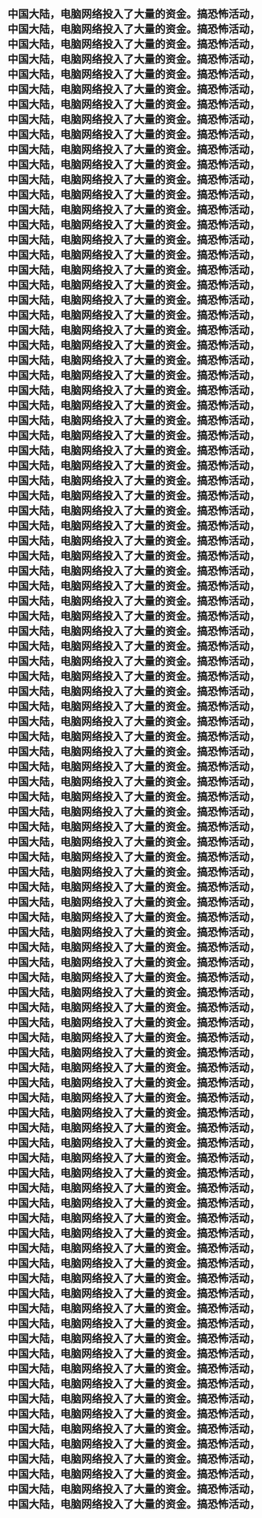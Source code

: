 <h2>
<br>中国大陆，电脑网络投入了大量的资金。搞恐怖活动，
<br>中国大陆，电脑网络投入了大量的资金。搞恐怖活动，
<br>中国大陆，电脑网络投入了大量的资金。搞恐怖活动，
<br>中国大陆，电脑网络投入了大量的资金。搞恐怖活动，
<br>中国大陆，电脑网络投入了大量的资金。搞恐怖活动，
<br>中国大陆，电脑网络投入了大量的资金。搞恐怖活动，
<br>中国大陆，电脑网络投入了大量的资金。搞恐怖活动，
<br>中国大陆，电脑网络投入了大量的资金。搞恐怖活动，
<br>中国大陆，电脑网络投入了大量的资金。搞恐怖活动，
<br>中国大陆，电脑网络投入了大量的资金。搞恐怖活动，
<br>中国大陆，电脑网络投入了大量的资金。搞恐怖活动，
<br>中国大陆，电脑网络投入了大量的资金。搞恐怖活动，
<br>中国大陆，电脑网络投入了大量的资金。搞恐怖活动，
<br>中国大陆，电脑网络投入了大量的资金。搞恐怖活动，
<br>中国大陆，电脑网络投入了大量的资金。搞恐怖活动，
<br>中国大陆，电脑网络投入了大量的资金。搞恐怖活动，
<br>中国大陆，电脑网络投入了大量的资金。搞恐怖活动，
<br>中国大陆，电脑网络投入了大量的资金。搞恐怖活动，
<br>中国大陆，电脑网络投入了大量的资金。搞恐怖活动，
<br>中国大陆，电脑网络投入了大量的资金。搞恐怖活动，
<br>中国大陆，电脑网络投入了大量的资金。搞恐怖活动，
<br>中国大陆，电脑网络投入了大量的资金。搞恐怖活动，
<br>中国大陆，电脑网络投入了大量的资金。搞恐怖活动，
<br>中国大陆，电脑网络投入了大量的资金。搞恐怖活动，
<br>中国大陆，电脑网络投入了大量的资金。搞恐怖活动，
<br>中国大陆，电脑网络投入了大量的资金。搞恐怖活动，
<br>中国大陆，电脑网络投入了大量的资金。搞恐怖活动，
<br>中国大陆，电脑网络投入了大量的资金。搞恐怖活动，
<br>中国大陆，电脑网络投入了大量的资金。搞恐怖活动，
<br>中国大陆，电脑网络投入了大量的资金。搞恐怖活动，
<br>中国大陆，电脑网络投入了大量的资金。搞恐怖活动，
<br>中国大陆，电脑网络投入了大量的资金。搞恐怖活动，
<br>中国大陆，电脑网络投入了大量的资金。搞恐怖活动，
<br>中国大陆，电脑网络投入了大量的资金。搞恐怖活动，
<br>中国大陆，电脑网络投入了大量的资金。搞恐怖活动，
<br>中国大陆，电脑网络投入了大量的资金。搞恐怖活动，
<br>中国大陆，电脑网络投入了大量的资金。搞恐怖活动，
<br>中国大陆，电脑网络投入了大量的资金。搞恐怖活动，
<br>中国大陆，电脑网络投入了大量的资金。搞恐怖活动，
<br>中国大陆，电脑网络投入了大量的资金。搞恐怖活动，
<br>中国大陆，电脑网络投入了大量的资金。搞恐怖活动，
<br>中国大陆，电脑网络投入了大量的资金。搞恐怖活动，
<br>中国大陆，电脑网络投入了大量的资金。搞恐怖活动，
<br>中国大陆，电脑网络投入了大量的资金。搞恐怖活动，
<br>中国大陆，电脑网络投入了大量的资金。搞恐怖活动，
<br>中国大陆，电脑网络投入了大量的资金。搞恐怖活动，
<br>中国大陆，电脑网络投入了大量的资金。搞恐怖活动，
<br>中国大陆，电脑网络投入了大量的资金。搞恐怖活动，
<br>中国大陆，电脑网络投入了大量的资金。搞恐怖活动，
<br>中国大陆，电脑网络投入了大量的资金。搞恐怖活动，
<br>中国大陆，电脑网络投入了大量的资金。搞恐怖活动，
<br>中国大陆，电脑网络投入了大量的资金。搞恐怖活动，
<br>中国大陆，电脑网络投入了大量的资金。搞恐怖活动，
<br>中国大陆，电脑网络投入了大量的资金。搞恐怖活动，
<br>中国大陆，电脑网络投入了大量的资金。搞恐怖活动，
<br>中国大陆，电脑网络投入了大量的资金。搞恐怖活动，
<br>中国大陆，电脑网络投入了大量的资金。搞恐怖活动，
<br>中国大陆，电脑网络投入了大量的资金。搞恐怖活动，
<br>中国大陆，电脑网络投入了大量的资金。搞恐怖活动，
<br>中国大陆，电脑网络投入了大量的资金。搞恐怖活动，
<br>中国大陆，电脑网络投入了大量的资金。搞恐怖活动，
<br>中国大陆，电脑网络投入了大量的资金。搞恐怖活动，
<br>中国大陆，电脑网络投入了大量的资金。搞恐怖活动，
<br>中国大陆，电脑网络投入了大量的资金。搞恐怖活动，
<br>中国大陆，电脑网络投入了大量的资金。搞恐怖活动，
<br>中国大陆，电脑网络投入了大量的资金。搞恐怖活动，
<br>中国大陆，电脑网络投入了大量的资金。搞恐怖活动，
<br>中国大陆，电脑网络投入了大量的资金。搞恐怖活动，
<br>中国大陆，电脑网络投入了大量的资金。搞恐怖活动，
<br>中国大陆，电脑网络投入了大量的资金。搞恐怖活动，
<br>中国大陆，电脑网络投入了大量的资金。搞恐怖活动，
<br>中国大陆，电脑网络投入了大量的资金。搞恐怖活动，
<br>中国大陆，电脑网络投入了大量的资金。搞恐怖活动，
<br>中国大陆，电脑网络投入了大量的资金。搞恐怖活动，
<br>中国大陆，电脑网络投入了大量的资金。搞恐怖活动，
<br>中国大陆，电脑网络投入了大量的资金。搞恐怖活动，
<br>中国大陆，电脑网络投入了大量的资金。搞恐怖活动，
<br>中国大陆，电脑网络投入了大量的资金。搞恐怖活动，
<br>中国大陆，电脑网络投入了大量的资金。搞恐怖活动，
<br>中国大陆，电脑网络投入了大量的资金。搞恐怖活动，
<br>中国大陆，电脑网络投入了大量的资金。搞恐怖活动，
<br>中国大陆，电脑网络投入了大量的资金。搞恐怖活动，
<br>中国大陆，电脑网络投入了大量的资金。搞恐怖活动，
<br>中国大陆，电脑网络投入了大量的资金。搞恐怖活动，
<br>中国大陆，电脑网络投入了大量的资金。搞恐怖活动，
<br>中国大陆，电脑网络投入了大量的资金。搞恐怖活动，
<br>中国大陆，电脑网络投入了大量的资金。搞恐怖活动，
<br>中国大陆，电脑网络投入了大量的资金。搞恐怖活动，
<br>中国大陆，电脑网络投入了大量的资金。搞恐怖活动，
<br>中国大陆，电脑网络投入了大量的资金。搞恐怖活动，
<br>中国大陆，电脑网络投入了大量的资金。搞恐怖活动，
<br>中国大陆，电脑网络投入了大量的资金。搞恐怖活动，
<br>中国大陆，电脑网络投入了大量的资金。搞恐怖活动，
<br>中国大陆，电脑网络投入了大量的资金。搞恐怖活动，
<br>中国大陆，电脑网络投入了大量的资金。搞恐怖活动，
<br>中国大陆，电脑网络投入了大量的资金。搞恐怖活动，
<br>中国大陆，电脑网络投入了大量的资金。搞恐怖活动，
<br>中国大陆，电脑网络投入了大量的资金。搞恐怖活动，
<br>中国大陆，电脑网络投入了大量的资金。搞恐怖活动，
<br>中国大陆，电脑网络投入了大量的资金。搞恐怖活动，
</h2>
